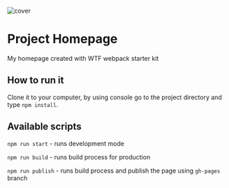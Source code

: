![cover](https://cotenfrontend.pl/img/cover.png)

# Project Homepage

My homepage created with WTF webpack starter kit

## How to run it

Clone it to your computer, by using console go to the project directory and type `npm install`.

## Available scripts

`npm run start` - runs development mode

`npm run build` - runs build process for production

`npm run publish` - runs build process and publish the page using `gh-pages` branch

